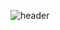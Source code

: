 <!--
**Brizzardis/Brizzardis** is a ✨ _special_ ✨ repository because its `README.md` (this file) appears on your GitHub profile.

Here are some ideas to get you started:

- 🔭 I’m currently working on ...
- 🌱 I’m currently learning ...
- 👯 I’m looking to collaborate on ...
- 🤔 I’m looking for help with ...
- 💬 Ask me about ...
- 📫 How to reach me: ...
- 😄 Pronouns: ...
- ⚡ Fun fact: ... 1,2,3
-->
![header](https://capsule-render.vercel.app/api?type=waving&color=gradient&customColorList=4&height=250&text=Welcome%20to%20my%20GitHub%20profile!&fontSize=50&fontColor=#000000&section=header&animation=fadeIn)
